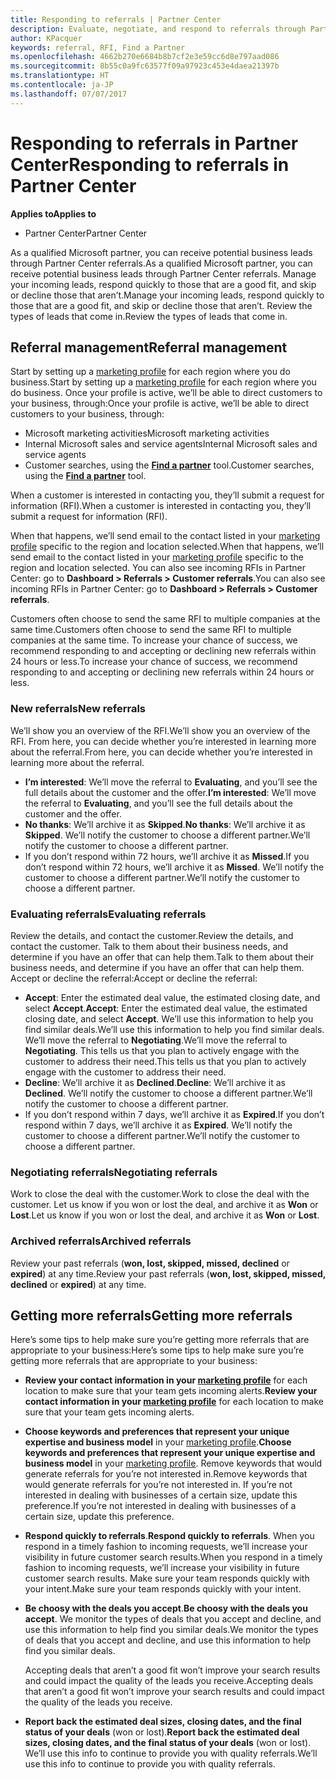 ```yaml
---
title: Responding to referrals | Partner Center
description: Evaluate, negotiate, and respond to referrals through Partner Center.
author: KPacquer
keywords: referral, RFI, Find a Partner
ms.openlocfilehash: 4662b270e6684b8b7cf2e3e59cc6d8e797aad086
ms.sourcegitcommit: 8b55c0a9fc63577f09a97923c453e4daea21397b
ms.translationtype: HT
ms.contentlocale: ja-JP
ms.lasthandoff: 07/07/2017
---
```

# <a name="responding-to-referrals-in-partner-center"></a><span data-ttu-id="bc5be-104">Responding to referrals in Partner Center</span><span class="sxs-lookup"><span data-stu-id="bc5be-104">Responding to referrals in Partner Center</span></span>

**<span data-ttu-id="bc5be-105">Applies to</span><span class="sxs-lookup"><span data-stu-id="bc5be-105">Applies to</span></span>**

-  <span data-ttu-id="bc5be-106">Partner Center</span><span class="sxs-lookup"><span data-stu-id="bc5be-106">Partner Center</span></span>

<span data-ttu-id="bc5be-107">As a qualified Microsoft partner, you can receive potential business leads through Partner Center referrals.</span><span class="sxs-lookup"><span data-stu-id="bc5be-107">As a qualified Microsoft partner, you can receive potential business leads through Partner Center referrals.</span></span> <span data-ttu-id="bc5be-108">Manage your incoming leads, respond quickly to those that are a good fit, and skip or decline those that aren’t.</span><span class="sxs-lookup"><span data-stu-id="bc5be-108">Manage your incoming leads, respond quickly to those that are a good fit, and skip or decline those that aren’t.</span></span> <span data-ttu-id="bc5be-109">Review the types of leads that come in.</span><span class="sxs-lookup"><span data-stu-id="bc5be-109">Review the types of leads that come in.</span></span> 

## <a name="referral-management"></a><span data-ttu-id="bc5be-110">Referral management</span><span class="sxs-lookup"><span data-stu-id="bc5be-110">Referral management</span></span>

<span data-ttu-id="bc5be-111">Start by setting up a [marketing profile](create-a-marketing-profile.md) for each region where you do business.</span><span class="sxs-lookup"><span data-stu-id="bc5be-111">Start by setting up a [marketing profile](create-a-marketing-profile.md) for each region where you do business.</span></span> <span data-ttu-id="bc5be-112">Once your profile is active, we’ll be able to direct customers to your business, through:</span><span class="sxs-lookup"><span data-stu-id="bc5be-112">Once your profile is active, we’ll be able to direct customers to your business, through:</span></span>

*  <span data-ttu-id="bc5be-113">Microsoft marketing activities</span><span class="sxs-lookup"><span data-stu-id="bc5be-113">Microsoft marketing activities</span></span>
*  <span data-ttu-id="bc5be-114">Internal Microsoft sales and service agents</span><span class="sxs-lookup"><span data-stu-id="bc5be-114">Internal Microsoft sales and service agents</span></span>
*  <span data-ttu-id="bc5be-115">Customer searches, using the **[Find a partner](https://partnercenter.microsoft.com/pcv/search)** tool.</span><span class="sxs-lookup"><span data-stu-id="bc5be-115">Customer searches, using the **[Find a partner](https://partnercenter.microsoft.com/pcv/search)** tool.</span></span>

<span data-ttu-id="bc5be-116">When a customer is interested in contacting you, they’ll submit a request for information (RFI).</span><span class="sxs-lookup"><span data-stu-id="bc5be-116">When a customer is interested in contacting you, they’ll submit a request for information (RFI).</span></span> 

<span data-ttu-id="bc5be-117">When that happens, we’ll send email to the contact listed in your [marketing profile](create-a-marketing-profile.md) specific to the region and location selected.</span><span class="sxs-lookup"><span data-stu-id="bc5be-117">When that happens, we’ll send email to the contact listed in your [marketing profile](create-a-marketing-profile.md) specific to the region and location selected.</span></span> <span data-ttu-id="bc5be-118">You can also see incoming RFIs in Partner Center: go to **Dashboard > Referrals > Customer referrals**.</span><span class="sxs-lookup"><span data-stu-id="bc5be-118">You can also see incoming RFIs in Partner Center: go to **Dashboard > Referrals > Customer referrals**.</span></span>

<span data-ttu-id="bc5be-119">Customers often choose to send the same RFI to multiple companies at the same time.</span><span class="sxs-lookup"><span data-stu-id="bc5be-119">Customers often choose to send the same RFI to multiple companies at the same time.</span></span> <span data-ttu-id="bc5be-120">To increase your chance of success, we recommend responding to and accepting or declining new referrals within 24 hours or less.</span><span class="sxs-lookup"><span data-stu-id="bc5be-120">To increase your chance of success, we recommend responding to and accepting or declining new referrals within 24 hours or less.</span></span>

### <a name="new-referrals"></a><span data-ttu-id="bc5be-121">New referrals</span><span class="sxs-lookup"><span data-stu-id="bc5be-121">New referrals</span></span>

<span data-ttu-id="bc5be-122">We’ll show you an overview of the RFI.</span><span class="sxs-lookup"><span data-stu-id="bc5be-122">We’ll show you an overview of the RFI.</span></span> <span data-ttu-id="bc5be-123">From here, you can decide whether you’re interested in learning more about the referral.</span><span class="sxs-lookup"><span data-stu-id="bc5be-123">From here, you can decide whether you’re interested in learning more about the referral.</span></span> 

*  <span data-ttu-id="bc5be-124">**I’m interested**: We’ll move the referral to **Evaluating**, and you’ll see the full details about the customer and the offer.</span><span class="sxs-lookup"><span data-stu-id="bc5be-124">**I’m interested**: We’ll move the referral to **Evaluating**, and you’ll see the full details about the customer and the offer.</span></span> 
*  <span data-ttu-id="bc5be-125">**No thanks**: We’ll archive it as **Skipped**.</span><span class="sxs-lookup"><span data-stu-id="bc5be-125">**No thanks**: We’ll archive it as **Skipped**.</span></span> <span data-ttu-id="bc5be-126">We’ll notify the customer to choose a different partner.</span><span class="sxs-lookup"><span data-stu-id="bc5be-126">We’ll notify the customer to choose a different partner.</span></span>
*  <span data-ttu-id="bc5be-127">If you don’t respond within 72 hours, we’ll archive it as **Missed**.</span><span class="sxs-lookup"><span data-stu-id="bc5be-127">If you don’t respond within 72 hours, we’ll archive it as **Missed**.</span></span> <span data-ttu-id="bc5be-128">We’ll notify the customer to choose a different partner.</span><span class="sxs-lookup"><span data-stu-id="bc5be-128">We’ll notify the customer to choose a different partner.</span></span>

### <a name="evaluating-referrals"></a><span data-ttu-id="bc5be-129">Evaluating referrals</span><span class="sxs-lookup"><span data-stu-id="bc5be-129">Evaluating referrals</span></span>

<span data-ttu-id="bc5be-130">Review the details, and contact the customer.</span><span class="sxs-lookup"><span data-stu-id="bc5be-130">Review the details, and contact the customer.</span></span> <span data-ttu-id="bc5be-131">Talk to them about their business needs, and determine if you have an offer that can help them.</span><span class="sxs-lookup"><span data-stu-id="bc5be-131">Talk to them about their business needs, and determine if you have an offer that can help them.</span></span> <span data-ttu-id="bc5be-132">Accept or decline the referral:</span><span class="sxs-lookup"><span data-stu-id="bc5be-132">Accept or decline the referral:</span></span> 

*  <span data-ttu-id="bc5be-133">**Accept**: Enter the estimated deal value, the estimated closing date, and select **Accept**.</span><span class="sxs-lookup"><span data-stu-id="bc5be-133">**Accept**: Enter the estimated deal value, the estimated closing date, and select **Accept**.</span></span> <span data-ttu-id="bc5be-134">We’ll use this information to help you find similar deals.</span><span class="sxs-lookup"><span data-stu-id="bc5be-134">We’ll use this information to help you find similar deals.</span></span> <span data-ttu-id="bc5be-135">We’ll move the referral to **Negotiating**.</span><span class="sxs-lookup"><span data-stu-id="bc5be-135">We’ll move the referral to **Negotiating**.</span></span> <span data-ttu-id="bc5be-136">This tells us that you plan to actively engage with the customer to address their need.</span><span class="sxs-lookup"><span data-stu-id="bc5be-136">This tells us that you plan to actively engage with the customer to address their need.</span></span>
*  <span data-ttu-id="bc5be-137">**Decline**: We’ll archive it as **Declined**.</span><span class="sxs-lookup"><span data-stu-id="bc5be-137">**Decline**: We’ll archive it as **Declined**.</span></span> <span data-ttu-id="bc5be-138">We’ll notify the customer to choose a different partner.</span><span class="sxs-lookup"><span data-stu-id="bc5be-138">We’ll notify the customer to choose a different partner.</span></span>
*  <span data-ttu-id="bc5be-139">If you don’t respond within 7 days, we’ll archive it as **Expired**.</span><span class="sxs-lookup"><span data-stu-id="bc5be-139">If you don’t respond within 7 days, we’ll archive it as **Expired**.</span></span> <span data-ttu-id="bc5be-140">We’ll notify the customer to choose a different partner.</span><span class="sxs-lookup"><span data-stu-id="bc5be-140">We’ll notify the customer to choose a different partner.</span></span>

### <a name="negotiating-referrals"></a><span data-ttu-id="bc5be-141">Negotiating referrals</span><span class="sxs-lookup"><span data-stu-id="bc5be-141">Negotiating referrals</span></span>

<span data-ttu-id="bc5be-142">Work to close the deal with the customer.</span><span class="sxs-lookup"><span data-stu-id="bc5be-142">Work to close the deal with the customer.</span></span> <span data-ttu-id="bc5be-143">Let us know if you won or lost the deal, and archive it as **Won** or **Lost**.</span><span class="sxs-lookup"><span data-stu-id="bc5be-143">Let us know if you won or lost the deal, and archive it as **Won** or **Lost**.</span></span> 

### <a name="archived-referrals"></a><span data-ttu-id="bc5be-144">Archived referrals</span><span class="sxs-lookup"><span data-stu-id="bc5be-144">Archived referrals</span></span>

<span data-ttu-id="bc5be-145">Review your past referrals (**won, lost, skipped, missed, declined** or **expired**) at any time.</span><span class="sxs-lookup"><span data-stu-id="bc5be-145">Review your past referrals (**won, lost, skipped, missed, declined** or **expired**) at any time.</span></span> 

## <a name="getting-more-referrals"></a><span data-ttu-id="bc5be-146">Getting more referrals</span><span class="sxs-lookup"><span data-stu-id="bc5be-146">Getting more referrals</span></span>

<span data-ttu-id="bc5be-147">Here’s some tips to help make sure you’re getting more referrals that are appropriate to your business:</span><span class="sxs-lookup"><span data-stu-id="bc5be-147">Here’s some tips to help make sure you’re getting more referrals that are appropriate to your business:</span></span>

*  <span data-ttu-id="bc5be-148">**Review your contact information in your [marketing profile](create-a-marketing-profile.md)** for each location to make sure that your team gets incoming alerts.</span><span class="sxs-lookup"><span data-stu-id="bc5be-148">**Review your contact information in your [marketing profile](create-a-marketing-profile.md)** for each location to make sure that your team gets incoming alerts.</span></span>

*  <span data-ttu-id="bc5be-149">**Choose keywords and preferences that represent your unique expertise and business model** in your [marketing profile](create-a-marketing-profile.md).</span><span class="sxs-lookup"><span data-stu-id="bc5be-149">**Choose keywords and preferences that represent your unique expertise and business model** in your [marketing profile](create-a-marketing-profile.md).</span></span> <span data-ttu-id="bc5be-150">Remove keywords that would generate referrals for you’re not interested in.</span><span class="sxs-lookup"><span data-stu-id="bc5be-150">Remove keywords that would generate referrals for you’re not interested in.</span></span> <span data-ttu-id="bc5be-151">If you’re not interested in dealing with businesses of a certain size, update this preference.</span><span class="sxs-lookup"><span data-stu-id="bc5be-151">If you’re not interested in dealing with businesses of a certain size, update this preference.</span></span>

*  <span data-ttu-id="bc5be-152">**Respond quickly to referrals**.</span><span class="sxs-lookup"><span data-stu-id="bc5be-152">**Respond quickly to referrals**.</span></span> <span data-ttu-id="bc5be-153">When you respond in a timely fashion to incoming requests, we’ll increase your visibility in future customer search results.</span><span class="sxs-lookup"><span data-stu-id="bc5be-153">When you respond in a timely fashion to incoming requests, we’ll increase your visibility in future customer search results.</span></span> <span data-ttu-id="bc5be-154">Make sure your team responds quickly with your intent.</span><span class="sxs-lookup"><span data-stu-id="bc5be-154">Make sure your team responds quickly with your intent.</span></span>

*  <span data-ttu-id="bc5be-155">**Be choosy with the deals you accept**.</span><span class="sxs-lookup"><span data-stu-id="bc5be-155">**Be choosy with the deals you accept**.</span></span> <span data-ttu-id="bc5be-156">We monitor the types of deals that you accept and decline, and use this information to help find you similar deals.</span><span class="sxs-lookup"><span data-stu-id="bc5be-156">We monitor the types of deals that you accept and decline, and use this information to help find you similar deals.</span></span> 

   <span data-ttu-id="bc5be-157">Accepting deals that aren’t a good fit won’t improve your search results and could impact the quality of the leads you receive.</span><span class="sxs-lookup"><span data-stu-id="bc5be-157">Accepting deals that aren’t a good fit won’t improve your search results and could impact the quality of the leads you receive.</span></span>

*  <span data-ttu-id="bc5be-158">**Report back the estimated deal sizes, closing dates, and the final status of your deals** (won or lost).</span><span class="sxs-lookup"><span data-stu-id="bc5be-158">**Report back the estimated deal sizes, closing dates, and the final status of your deals** (won or lost).</span></span> <span data-ttu-id="bc5be-159">We’ll use this info to continue to provide you with quality referrals.</span><span class="sxs-lookup"><span data-stu-id="bc5be-159">We’ll use this info to continue to provide you with quality referrals.</span></span>
